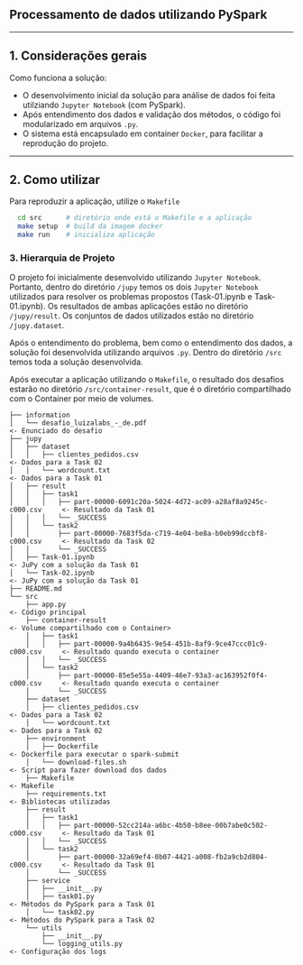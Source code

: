 ## Processamento de dados utilizando PySpark

---

## 1. Considerações gerais
Como funciona a solução:
- O desenvolvimento inicial da solução para análise de dados foi feita utilziando ```Jupyter Notebook``` (com PySpark).
- Após entendimento dos dados e validação dos métodos, o código foi modularizado em arquivos ```.py```.
- O sistema está encapsulado em container ```Docker```, para facilitar a reprodução do projeto.

---

## 2. Como utilizar
Para reproduzir a aplicação, utilize o ```Makefile```

```bash
  cd src      # diretório onde está o Makefile e a aplicação
  make setup  # build da imagem docker
  make run    # inicializa aplicação
```

### 3. Hierarquia de Projeto

O projeto foi inicialmente desenvolvido utilizando ```Jupyter Notebook```. Portanto, dentro do diretório ```/jupy``` temos os dois ```Jupyter Notebook``` utilizados para resolver os problemas propostos (Task-01.ipynb e Task-01.ipynb). Os resultados de ambas aplicações estão no diretório ```/jupy/result```. Os conjuntos de dados utilizados estão no diretório ```/jupy.dataset```.

Após o entendimento do problema, bem como o entendimento dos dados, a solução foi desenvolvida utilizando arquivos ```.py```. Dentro do diretório ```/src``` temos toda a solução desenvolvida.

Após executar a aplicação utilizando o ```Makefile```, o resultado dos desafios estarão no diretório ```/src/container-result```, que é o diretório compartilhado com o Container por meio de volumes.

```
├── information
│   └── desafio_luizalabs_-_de.pdf                                           <- Enunciado do desafio
├── jupy
│   ├── dataset
│   │   ├── clientes_pedidos.csv                                             <- Dados para a Task 02
│   │   └── wordcount.txt                                                    <- Dados para a Task 01
│   ├── result
│   │   ├── task1
│   │   │   ├── part-00000-6091c20a-5024-4d72-ac09-a28af8a9245c-c000.csv     <- Resultado da Task 01
│   │   │   └── _SUCCESS
│   │   └── task2
│   │       ├── part-00000-7683f5da-c719-4e04-be8a-b0eb99dccbf8-c000.csv     <- Resultado da Task 02
│   │       └── _SUCCESS
│   ├── Task-01.ipynb                                                        <- JuPy com a solução da Task 01
│   └── Task-02.ipynb                                                        <- JuPy com a solução da Task 01
├── README.md
└── src
    ├── app.py                                                               <- Código principal
    ├── container-result                                                     <- Volume compartilhado com o Container>
    │   ├── task1
    │   │   ├── part-00000-9a4b6435-9e54-451b-8af9-9ce47ccc01c9-c000.csv     <- Resultado quando executa o container
    │   │   └── _SUCCESS
    │   └── task2
    │       ├── part-00000-85e5e55a-4409-46e7-93a3-ac163952f0f4-c000.csv     <- Resultado quando executa o container
    │       └── _SUCCESS
    ├── dataset
    │   ├── clientes_pedidos.csv                                             <- Dados para a Task 02
    │   └── wordcount.txt                                                    <- Dados para a Task 02
    ├── environment
    │   ├── Dockerfile                                                       <- Dockerfile para executar o spark-submit
    │   └── download-files.sh                                                <- Script para fazer download dos dados
    ├── Makefile                                                             <- Makefile
    ├── requirements.txt                                                     <- Bibliotecas utilizadas
    ├── result
    │   ├── task1
    │   │   ├── part-00000-52cc214a-a6bc-4b50-b8ee-00b7abe0c502-c000.csv     <- Resultado da Task 01
    │   │   └── _SUCCESS
    │   └── task2
    │       ├── part-00000-32a69ef4-0b07-4421-a008-fb2a9cb2d804-c000.csv     <- Resultado da Task 01
    │       └── _SUCCESS
    ├── service
    │   ├── __init__.py
    │   ├── task01.py                                                        <- Métodos do PySpark para a Task 01
    │   └── task02.py                                                        <- Métodos do PySpark para a Task 02
    └── utils
        ├── __init__.py
        └── logging_utils.py                                                 <- Configuração dos logs
```